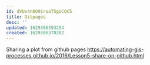 ```yaml
---
id: dVUv4n8O9iroaT5gUCQC5
title: Gitpages
desc: ''
updated: 1629386393254
created: 1629386378382
---
```

Sharing a plot from github pages
https://automating-gis-processes.github.io/2016/Lesson5-share-on-github.html


